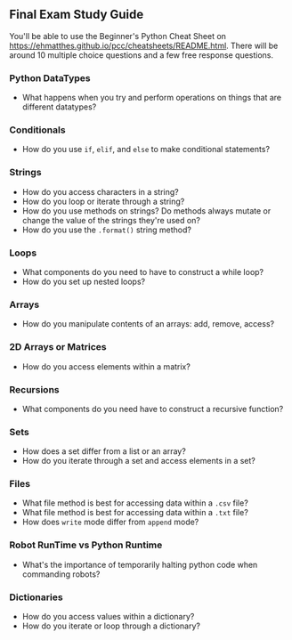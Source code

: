 ## Final Exam Study Guide

You'll be able to use the Beginner's Python Cheat Sheet on https://ehmatthes.github.io/pcc/cheatsheets/README.html. There will be around 10 multiple choice questions and a few free response questions.

### Python DataTypes
- What happens when you try and perform operations on things that are different datatypes?

### Conditionals
- How do you use `if`, `elif`, and `else` to make conditional statements?

### Strings
- How do you access characters in a string?
- How do you loop or iterate through a string?
- How do you use methods on strings? Do methods always mutate or change the value of the strings they're used on?
- How do you use the `.format()` string method?

### Loops
- What components do you need to have to construct a while loop?
- How do you set up nested loops?

### Arrays
- How do you manipulate contents of an arrays: add, remove, access?

### 2D Arrays or Matrices
- How do you access elements within a matrix?

### Recursions
- What components do you need have to  construct a recursive function?

### Sets
- How does a set differ from a list or an array?
- How do you iterate through a set and access elements in a set?

### Files
- What file method is best for accessing data within a `.csv` file?
- What file method is best for accessing data within a `.txt` file?
- How does `write` mode differ from `append` mode?

### Robot RunTime vs Python Runtime
- What's the importance of temporarily halting python code when commanding robots?

### Dictionaries
- How do you access values within a dictionary?
- How do you iterate or loop through a dictionary?
